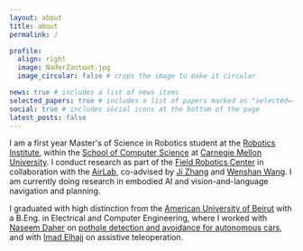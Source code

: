 ```yaml
---
layout: about
title: about
permalink: /

profile:
  align: right
  image: NaderZantout.jpg
  image_circular: false # crops the image to make it circular

news: true # includes a list of news items
selected_papers: true # includes a list of papers marked as "selected={true}"
social: true # includes social icons at the bottom of the page
latest_posts: false
---
```


I am a first year Master's of Science in Robotics student at the [Robotics Institute](https://www.ri.cmu.edu), within the [School of Computer Science](https://www.cs.cmu.edu/) at [Carnegie Mellon University](https://www.cmu.edu/). I conduct research as part of the [Field Robotics Center](https://frc.ri.cmu.edu/) in collaboration with the [AirLab](https://theairlab.org/), co-advised by [Ji Zhang](https://frc.ri.cmu.edu/~zhangji/) and [Wenshan Wang](http://www.wangwenshan.com/). I am currently doing research in embodied AI and vision-and-language navigation and planning.

I graduated with high distinction from the [American University of Beirut](https://www.aub.edu.lb/) with a B.Eng. in Electrical and Computer Engineering, where I worked with [Naseem Daher](https://www.aub.edu.lb/pages/profile.aspx?memberId=nd38) on [pothole detection and avoidance for autonomous cars](https://github.com/AUBVRL/pothole-detection-avoidance-agv), and with [Imad Elhajj](https://www.aub.edu.lb/pages/profile.aspx?memberId=ie05) on assistive teleoperation.

